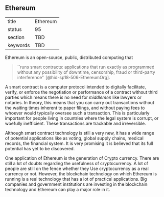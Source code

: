 ## Ethereum


|          |          |
| -------- | -------- |
| title    | Ethereum |
| status   | 95       |
| section  | TBD      |
| keywords | TBD      |




Ethereum is an open-source, public, distributed computing that

> ``runs smart contracts: applications that run exactly as programmed
> without any possibility of downtime, censorship, fraud or
> third-party interference'' [@hid-sp18-506-EthereumOrg].



A smart contract is a computer protocol intended to digitally
facilitate, verify, or enforce the negotiation or performance of a
contract without third parties which means there is no need for
*middlemen* like lawyers or notaries. In theory, this means that you can
carry out transactions without the waiting times inherent to paper
filings, and without paying fees to whoever would typically oversee such
a transaction. This is particularly important for people living in
countries where the legal system is corrupt, or woefully inefficient.
These transactions are trackable and irreversible.

Although smart contract technology is still a very new, it has a wide
range of potential applications like as voting, global supply chains,
medical records, the financial system. It is very promising it is
believed that its full potential has yet to be discovered.

One application of Ethereum is the generation of Crypto currency. There
are still a lot of doubts regarding the usefulness of cryptocurrency. A
lot of people are still on the fence whether they Use cryptocurrency as
a real currency or not. However, the blockchain technology on which
Ethereum is running is a real technology that has a lot of practical
applications. Big companies and government institutions are investing in
the blockchain technology and Ethereum can play a major role in it.
